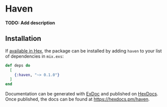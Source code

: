 # Haven

**TODO: Add description**

## Installation

If [available in Hex](https://hex.pm/docs/publish), the package can be installed
by adding `haven` to your list of dependencies in `mix.exs`:

```elixir
def deps do
  [
    {:haven, "~> 0.1.0"}
  ]
end
```

Documentation can be generated with [ExDoc](https://github.com/elixir-lang/ex_doc)
and published on [HexDocs](https://hexdocs.pm). Once published, the docs can
be found at <https://hexdocs.pm/haven>.

